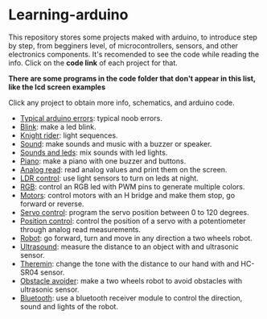 # Learning-arduino

This repository stores some projects maked with arduino, to introduce step by step, from begginers level, of microcontrollers, sensors, and other electronics components. It's recomended to see the code while reading the info. Click on the **code link** of each project for that.

**There are some programs in the code folder that don't appear in this list, like the lcd screen examples**

Click any project to obtain more info, schematics, and arduino code.

* [Typical arduino errors](https://github.com/JaledMC/Learning-arduino/wiki/Typical-Arduino-errors): typical noob errors.
* [Blink](https://github.com/JaledMC/Learning-arduino/wiki/Blink): make a led blink.
* [Knight rider](https://github.com/JaledMC/Learning-arduino/wiki/Knight-rider): light sequences.
* [Sound](https://github.com/JaledMC/Learning-arduino/wiki/Sound): make sounds and music with a buzzer or speaker.
* [Sounds and leds](https://github.com/JaledMC/Learning-arduino/wiki/Sounds-and-leds): mix sounds with led lights.
* [Piano](https://github.com/JaledMC/Learning-arduino/wiki/Piano): make a piano with one buzzer and buttons.
* [Analog read](https://github.com/JaledMC/Learning-arduino/wiki/Analog-read): read analog values and print them on the screen.
* [LDR control](https://github.com/JaledMC/Learning-arduino/wiki/LDR-control): use light sensors to turn on leds at night.
* [RGB](https://github.com/JaledMC/Learning-arduino/wiki/RGB): control an RGB led with PWM pins to generate multiple colors.
* [Motors](https://github.com/JaledMC/Learning-arduino/wiki/Motors): control motors with an H bridge and make them stop, go forward or reverse. 
* [Servo control](https://github.com/JaledMC/Learning-arduino/wiki/Servo-control): program the servo position between 0 to 120 degrees.
* [Position control](https://github.com/JaledMC/Learning-arduino/wiki/Position-control): control the position of a servo with a potentiometer through analog read measurements.
* [Robot](https://github.com/JaledMC/Learning-arduino/wiki/Robot): go forward, turn and move in any direction a two wheels robot.
* [Ultrasound](https://github.com/JaledMC/Learning-arduino/wiki/Ultrasound): measure the distance to an object with and ultrasonic sensor.
* [Theremin](https://github.com/JaledMC/Learning-arduino/wiki/Theremin): change the tone with the distance to our hand with and HC-SR04 sensor.
* [Obstacle avoider](https://github.com/JaledMC/Learning-arduino/wiki/Obstacle-avoider): make a two wheels robot to avoid obstacles with ultrasonic sensor.
* [Bluetooth](https://github.com/JaledMC/Learning-arduino/wiki/Bluetooth): use a bluetooth receiver module to control the direction, sound and lights of the robot.

